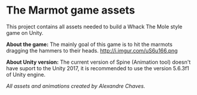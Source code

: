 # The Marmot game assets

This project contains all assets needed to build a Whack The Mole style game on Unity.

**About the game:** The mainly goal of this game is to hit the marmots dragging the hammers to their heads.
http://i.imgur.com/uS6u166.png

**About Unity version:** The current version of Spine (Animation tool) doesn't have suport to the Unity 2017, 
it is recommended to use the version 5.6.3f1 of Unity engine.

*All assets and animations created by Alexandre Chaves.*

